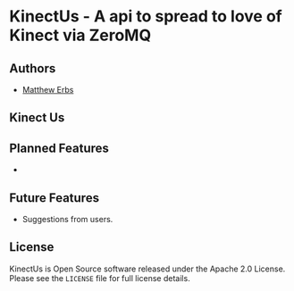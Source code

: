 KinectUs - A api to spread to love of Kinect via ZeroMQ
=======================================================

Authors
-------

* [Matthew Erbs](http://merbla.com)


Kinect Us
-------------------------------



Planned Features
----------------

*

Future Features
---------------

* Suggestions from users.


License
-------

KinectUs is Open Source software released under the Apache 2.0 License.
Please see the `LICENSE` file for full license details.

